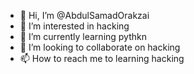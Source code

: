 - 👋 Hi, I’m @AbdulSamadOrakzai
- 👀 I’m interested in hacking
- 🌱 I’m currently learning pythkn
- 💞️ I’m looking to collaborate on hacking
- 📫 How to reach me to learning hacking

<!---
AbdulSamadOrakzai/AbdulSamadOrakzai is a ✨ special ✨ repository because its `README.md` (this file) appears on your GitHub profile.
You can click the Preview link to take a look at your changes.
--->
